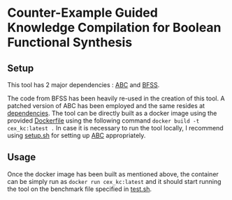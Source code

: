 # Counter-Example Guided Knowledge Compilation for Boolean Functional Synthesis


## Setup

This tool has 2 major dependencies : [ABC](https://github.com/jsahil730/abc) and [BFSS](https://github.com/BooleanFunctionalSynthesis/bfss).

The code from BFSS has been heavily re-used in the creation of this tool. A patched version of ABC has been employed and the same resides at [dependencies](dependencies). The tool can be directly built as a docker image using the provided [Dockerfile](Dockerfile) using the following command `docker build -t cex_kc:latest .` In case it is necessary to run the tool locally, I recommend using [setup.sh](setup.sh) for setting up [ABC](dependencies/abc) appropriately.

## Usage

Once the docker image has been built as mentioned above, the container can be simply run as `docker run cex_kc:latest` and it should start running the tool on the benchmark file specified in [test.sh](test.sh). 